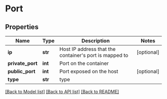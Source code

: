 # Port

## Properties
Name | Type | Description | Notes
------------ | ------------- | ------------- | -------------
**ip** | **str** | Host IP address that the container&#39;s port is mapped to | [optional] 
**private_port** | **int** | Port on the container | 
**public_port** | **int** | Port exposed on the host | [optional] 
**type** | **str** | type | 

[[Back to Model list]](../README.md#documentation-for-models) [[Back to API list]](../README.md#documentation-for-api-endpoints) [[Back to README]](../README.md)


